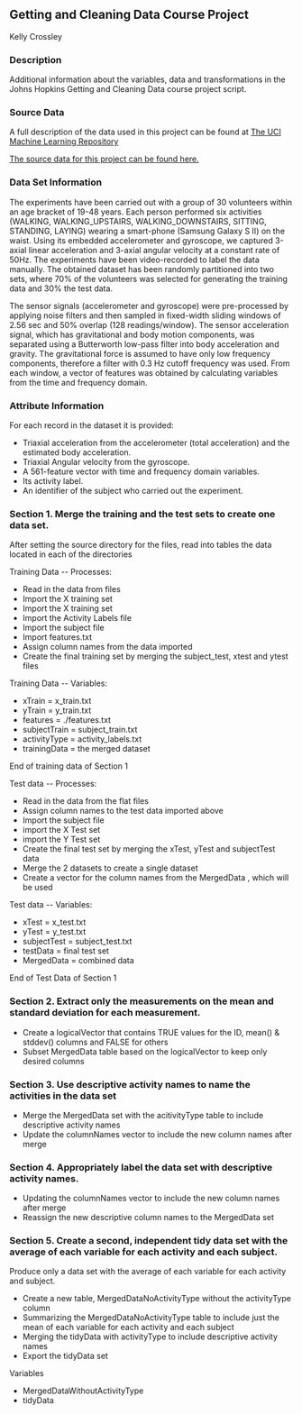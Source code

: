 ## Getting and Cleaning Data Course Project

Kelly Crossley

### Description
Additional information about the variables, data and transformations in the Johns Hopkins Getting and Cleaning Data course project script.

### Source Data
A full description of the data used in this project can be found at [The UCI Machine Learning Repository](http://archive.ics.uci.edu/ml/datasets/Human+Activity+Recognition+Using+Smartphones)

[The source data for this project can be found here.](https://d396qusza40orc.cloudfront.net/getdata%2Fprojectfiles%2FUCI%20HAR%20Dataset.zip)

### Data Set Information
The experiments have been carried out with a group of 30 volunteers within an age bracket of 19-48 years. 
Each person performed six activities (WALKING, WALKING_UPSTAIRS, WALKING_DOWNSTAIRS, SITTING, STANDING, LAYING) wearing a smart-phone (Samsung Galaxy S II) on the waist. 
Using its embedded accelerometer and gyroscope, we captured 3-axial linear acceleration and 3-axial angular velocity at a constant rate of 50Hz. 
The experiments have been video-recorded to label the data manually. 
The obtained dataset has been randomly partitioned into two sets, where 70% of the volunteers was selected for generating the training data and 30% the test data. 

The sensor signals (accelerometer and gyroscope) were pre-processed by applying noise filters and then sampled in fixed-width sliding windows of 2.56 sec and 50% overlap (128 readings/window). The sensor acceleration signal, which has gravitational and body motion components, was separated using a Butterworth low-pass filter into body acceleration and gravity. The gravitational force is assumed to have only low frequency components, therefore a filter with 0.3 Hz cutoff frequency was used. From each window, a vector of features was obtained by calculating variables from the time and frequency domain.

### Attribute Information
For each record in the dataset it is provided: 
- Triaxial acceleration from the accelerometer (total acceleration) and the estimated body acceleration. 
- Triaxial Angular velocity from the gyroscope. 
- A 561-feature vector with time and frequency domain variables. 
- Its activity label. 
- An identifier of the subject who carried out the experiment.

### Section 1. Merge the training and the test sets to create one data set.
After setting the source directory for the files, read into tables the data located in each of the directories

Training Data -- Processes:
- Read in the data from files
- Import the X training set
- Import the X training set
- Import the Activity Labels file
- Import the subject file
- Import features.txt 
- Assign column names from the data imported             
- Create the final training set by merging the subject_test, xtest and ytest files

Training Data -- Variables:
- xTrain = x_train.txt
- yTrain = y_train.txt
- features  = ./features.txt 
- subjectTrain = subject_train.txt
- activityType = activity_labels.txt
- trainingData = the merged dataset

End of training data of Section 1
	
Test data -- Processes:
- Read in the data from the flat files
- Assign column names to the test data imported above
- Import the subject file
- import the X Test set
- import the Y Test set
- Create the final test set by merging the xTest, yTest and subjectTest data	
- Merge the 2 datasets to create a single dataset
- Create a vector for the column names from the MergedData , which will be used

Test data -- Variables:
- xTest = x_test.txt
- yTest = y_test.txt
- subjectTest = subject_test.txt		
- testData = final test set	
- MergedData = combined data

End of Test Data of Section 1
	
### Section 2. Extract only the measurements on the mean and standard deviation for each measurement. 
- Create a logicalVector that contains TRUE values for the ID, mean() & stddev() columns and FALSE for others
- Subset MergedData table based on the logicalVector to keep only desired columns	
	
### Section 3. Use descriptive activity names to name the activities in the data set
- Merge the MergedData set with the acitivityType table to include descriptive activity names
- Update the columnNames vector to include the new column names after merge

### Section 4. Appropriately label the data set with descriptive activity names.
- Updating the columnNames vector to include the new column names after merge
- Reassign the new descriptive column names to the MergedData set

### Section 5. Create a second, independent tidy data set with the average of each variable for each activity and each subject. 
Produce only a data set with the average of each variable for each activity and subject.
- Create a new table, MergedDataNoActivityType without the activityType column
- Summarizing the MergedDataNoActivityType table to include just the mean of each variable for each activity and each subject
- Merging the tidyData with activityType to include descriptive activity names
- Export the tidyData set 

Variables
- MergedDataWithoutActivityType
- tidyData
	
